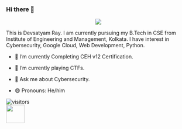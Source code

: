 ### Hi there 👋
<p align="center"><img src="https://media.tenor.com/gTg8ZSZMR6YAAAAC/scaler-create-impact.gif"></img></p>
<p font-family:"Ubuntu, sans-serif">
This is Devsatyam Ray. I am currently pursuing my B.Tech in CSE from Institute of Engineering and Management, Kolkata. I have interest in Cybersecurity, Google Cloud, Web Development, Python.

- 🔭 I’m currently Completing CEH v12 Certification.
- 🌱 I’m currently playing CTFs.

- 💬 Ask me about Cybersecurity.

- 😄 Pronouns: He/him
</p>

![visitors](https://visitor-badge.glitch.me/badge?page_id=${devsatyamr}.${devsatyamr})
<br>
<a href="https://www.instagram.com/devsatyamr/">
  <img height="50" src="https://user-images.githubusercontent.com/46517096/166974368-9798f39f-1f46-499c-b14e-81f0a3f83a06.png"/>
</a>
<br>
<script src="https://tryhackme.com/badge/2063307"></script>
</p>
